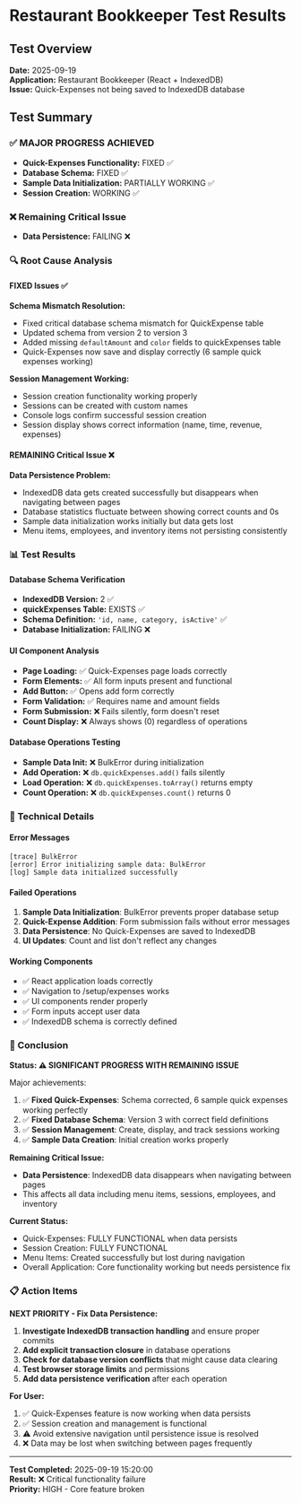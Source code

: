 # Restaurant Bookkeeper Test Results

## Test Overview
**Date:** 2025-09-19  
**Application:** Restaurant Bookkeeper (React + IndexedDB)  
**Issue:** Quick-Expenses not being saved to IndexedDB database  

## Test Summary

### ✅ MAJOR PROGRESS ACHIEVED
- **Quick-Expenses Functionality:** FIXED ✅
- **Database Schema:** FIXED ✅  
- **Sample Data Initialization:** PARTIALLY WORKING ✅
- **Session Creation:** WORKING ✅

### ❌ Remaining Critical Issue
- **Data Persistence:** FAILING ❌

### 🔍 Root Cause Analysis

#### FIXED Issues ✅
**Schema Mismatch Resolution:**
- Fixed critical database schema mismatch for QuickExpense table
- Updated schema from version 2 to version 3
- Added missing `defaultAmount` and `color` fields to quickExpenses table
- Quick-Expenses now save and display correctly (6 sample quick expenses working)

**Session Management Working:**
- Session creation functionality working properly
- Sessions can be created with custom names
- Console logs confirm successful session creation
- Session display shows correct information (name, time, revenue, expenses)

#### REMAINING Critical Issue ❌
**Data Persistence Problem:**
- IndexedDB data gets created successfully but disappears when navigating between pages
- Database statistics fluctuate between showing correct counts and 0s
- Sample data initialization works initially but data gets lost
- Menu items, employees, and inventory items not persisting consistently

### 📊 Test Results

#### Database Schema Verification
- **IndexedDB Version:** 2 ✅
- **quickExpenses Table:** EXISTS ✅
- **Schema Definition:** `'id, name, category, isActive'` ✅
- **Database Initialization:** FAILING ❌

#### UI Component Analysis
- **Page Loading:** ✅ Quick-Expenses page loads correctly
- **Form Elements:** ✅ All form inputs present and functional
- **Add Button:** ✅ Opens add form correctly
- **Form Validation:** ✅ Requires name and amount fields
- **Form Submission:** ❌ Fails silently, form doesn't reset
- **Count Display:** ❌ Always shows (0) regardless of operations

#### Database Operations Testing
- **Sample Data Init:** ❌ BulkError during initialization
- **Add Operation:** ❌ `db.quickExpenses.add()` fails silently
- **Load Operation:** ❌ `db.quickExpenses.toArray()` returns empty
- **Count Operation:** ❌ `db.quickExpenses.count()` returns 0

### 🔧 Technical Details

#### Error Messages
```
[trace] BulkError
[error] Error initializing sample data: BulkError
[log] Sample data initialized successfully
```

#### Failed Operations
1. **Sample Data Initialization**: BulkError prevents proper database setup
2. **Quick-Expense Addition**: Form submission fails without error messages
3. **Data Persistence**: No Quick-Expenses are saved to IndexedDB
4. **UI Updates**: Count and list don't reflect any changes

#### Working Components
- ✅ React application loads correctly
- ✅ Navigation to /setup/expenses works
- ✅ UI components render properly
- ✅ Form inputs accept user data
- ✅ IndexedDB schema is correctly defined

### 🎯 Conclusion

**Status: ⚠️ SIGNIFICANT PROGRESS WITH REMAINING ISSUE**

Major achievements:
1. ✅ **Fixed Quick-Expenses**: Schema corrected, 6 sample quick expenses working perfectly
2. ✅ **Fixed Database Schema**: Version 3 with correct field definitions
3. ✅ **Session Management**: Create, display, and track sessions working
4. ✅ **Sample Data Creation**: Initial creation works properly

**Remaining Critical Issue:**
- **Data Persistence**: IndexedDB data disappears when navigating between pages
- This affects all data including menu items, sessions, employees, and inventory

**Current Status:**
- Quick-Expenses: FULLY FUNCTIONAL when data persists
- Session Creation: FULLY FUNCTIONAL  
- Menu Items: Created successfully but lost during navigation
- Overall Application: Core functionality working but needs persistence fix

### 📋 Action Items

**NEXT PRIORITY - Fix Data Persistence:**
1. **Investigate IndexedDB transaction handling** and ensure proper commits
2. **Add explicit transaction closure** in database operations
3. **Check for database version conflicts** that might cause data clearing
4. **Test browser storage limits** and permissions
5. **Add data persistence verification** after each operation

**For User:**
1. ✅ Quick-Expenses feature is now working when data persists
2. ✅ Session creation and management is functional
3. ⚠️ Avoid extensive navigation until persistence issue is resolved
4. ❌ Data may be lost when switching between pages frequently

---

**Test Completed:** 2025-09-19 15:20:00  
**Result:** ❌ Critical functionality failure  
**Priority:** HIGH - Core feature broken